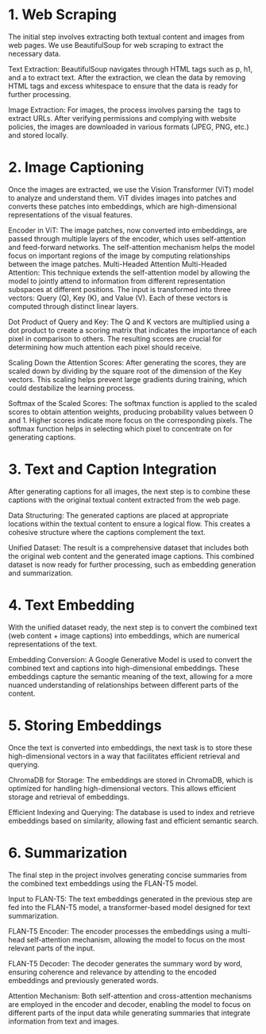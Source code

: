 # 1. Web Scraping
The initial step involves extracting both textual content and images from web pages. We use BeautifulSoup for web scraping to extract the necessary data.

Text Extraction: BeautifulSoup navigates through HTML tags such as p, h1, and a to extract text. After the extraction, we clean the data by removing HTML tags and excess whitespace to ensure that the data is ready for further processing.

Image Extraction: For images, the process involves parsing the <img> tags to extract URLs. After verifying permissions and complying with website policies, the images are downloaded in various formats (JPEG, PNG, etc.) and stored locally.

# 2. Image Captioning
Once the images are extracted, we use the Vision Transformer (ViT) model to analyze and understand them. ViT divides images into patches and converts these patches into embeddings, which are high-dimensional representations of the visual features.

Encoder in ViT: The image patches, now converted into embeddings, are passed through multiple layers of the encoder, which uses self-attention and feed-forward networks. The self-attention mechanism helps the model focus on important regions of the image by computing relationships between the image patches.
Multi-Headed Attention
Multi-Headed Attention: This technique extends the self-attention model by allowing the model to jointly attend to information from different representation subspaces at different positions. The input is transformed into three vectors: Query (Q), Key (K), and Value (V). Each of these vectors is computed through distinct linear layers.

Dot Product of Query and Key: The Q and K vectors are multiplied using a dot product to create a scoring matrix that indicates the importance of each pixel in comparison to others. The resulting scores are crucial for determining how much attention each pixel should receive.

Scaling Down the Attention Scores: After generating the scores, they are scaled down by dividing by the square root of the dimension of the Key vectors. This scaling helps prevent large gradients during training, which could destabilize the learning process.

Softmax of the Scaled Scores: The softmax function is applied to the scaled scores to obtain attention weights, producing probability values between 0 and 1. Higher scores indicate more focus on the corresponding pixels. The softmax function helps in selecting which pixel to concentrate on for generating captions.

# 3. Text and Caption Integration
After generating captions for all images, the next step is to combine these captions with the original textual content extracted from the web page.

Data Structuring: The generated captions are placed at appropriate locations within the textual content to ensure a logical flow. This creates a cohesive structure where the captions complement the text.

Unified Dataset: The result is a comprehensive dataset that includes both the original web content and the generated image captions. This combined dataset is now ready for further processing, such as embedding generation and summarization.

# 4. Text Embedding
With the unified dataset ready, the next step is to convert the combined text (web content + image captions) into embeddings, which are numerical representations of the text.

Embedding Conversion: A Google Generative Model is used to convert the combined text and captions into high-dimensional embeddings. These embeddings capture the semantic meaning of the text, allowing for a more nuanced understanding of relationships between different parts of the content.

# 5. Storing Embeddings
Once the text is converted into embeddings, the next task is to store these high-dimensional vectors in a way that facilitates efficient retrieval and querying.

ChromaDB for Storage: The embeddings are stored in ChromaDB, which is optimized for handling high-dimensional vectors. This allows efficient storage and retrieval of embeddings.

Efficient Indexing and Querying: The database is used to index and retrieve embeddings based on similarity, allowing fast and efficient semantic search.

# 6. Summarization
The final step in the project involves generating concise summaries from the combined text embeddings using the FLAN-T5 model.

Input to FLAN-T5: The text embeddings generated in the previous step are fed into the FLAN-T5 model, a transformer-based model designed for text summarization.

FLAN-T5 Encoder: The encoder processes the embeddings using a multi-head self-attention mechanism, allowing the model to focus on the most relevant parts of the input.

FLAN-T5 Decoder: The decoder generates the summary word by word, ensuring coherence and relevance by attending to the encoded embeddings and previously generated words.

Attention Mechanism: Both self-attention and cross-attention mechanisms are employed in the encoder and decoder, enabling the model to focus on different parts of the input data while generating summaries that integrate information from text and images.
